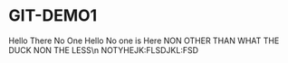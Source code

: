 # GIT-DEMO1

Hello There No One
Hello No one is Here
NON OTHER THAN
WHAT THE DUCK 
NON THE LESS\n
NOTYHEJK:FLSDJKL:FSD
